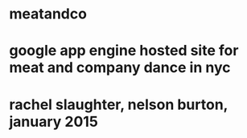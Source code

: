 # meatandco
# google app engine hosted site for meat and company dance in nyc
# rachel slaughter, nelson burton, january 2015
